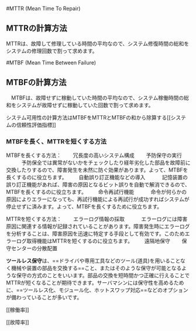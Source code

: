 #MTTR (Mean Time To Repair)
## MTTRの計算方法
MTTRは、故障して修理している時間の平均なので、システム修復時間の総和をシステムの修理回数で割って求めます。


#MTBF (Mean Time Between Failure)
## MTBFの計算方法
　MTBFは、故障せずに稼動していた時間の平均なので、システム稼働時間の総和をシステムが故障せずに稼動していた回数で割って求めます。

システム可用性の計算方法はMTBFをMTTRとMTBFの和から除算する[[システムの信頼性評価指標]]


### MTBFを長く、MTTRを短くする方法
MTBFを長くする方法：
　　冗長度の高いシステム構成
　　予防保守の実行
　　　予防保全では異常がないかをチェックしたり経年劣化した部品を故障前に交換したりするので、障害発生を未然に防ぐ効果があります。よって、MTBFを長くするのに役立ちます。
　　自動誤り訂正機能などの導入
　　　記憶装置の誤り訂正機能があれば、障害の原因となるビット誤りを自動で解消できるので、MTBFを長くするのに役立ちます。
　　命令再試行機能
　　　命令が何らかの原因によりエラーになっても、再試行機能による再試行が成功すればシステムが停止せずに済みます。よって、MTBFを長くするために役立ちます。

MTTRを短くする方法：
　　エラーログ情報の採取
　　　エラーログには障害原因に関連する情報が記録されていることがあります。障害発生時にエラーログを分析することは、障害原因を迅速に特定する手段として有効です。このためエラーログ取得機能はMTTRを短くするのに役立ちます。
　　遠隔地保守
　　保守センターの分散配置

**ツールレス保守**は、==ドライバや専用工具などのツール(道具)を用いることなく機械や装置の部品を交換する==こと、またはそのような保守が可能となるような保守の方式のことをいいます。部品の交換を短時間かつ正確に行えることでMTTRが短くなることが期待できます。サーバマシンには保守性を高めるために、==ツールレス化、モジュール化、ホットスワップ対応==などのオプションが備わっていることが多いです。

[[稼働率]]

[[故障率]]